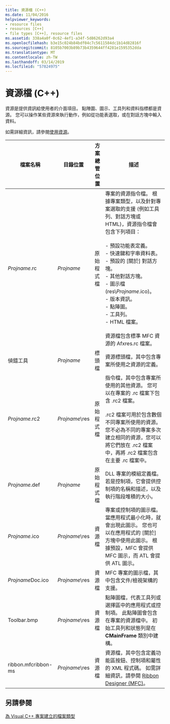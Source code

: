 ```yaml
---
title: 資源檔 (C++)
ms.date: 11/04/2016
helpviewer_keywords:
- resource files
- resources [C++]
- file types [C++], resource files
ms.assetid: 338a4a0f-0c62-4ef1-a34f-5d86262d93a4
ms.openlocfilehash: b3e15c024b84bdf04c7c5611584dc1b14d82816f
ms.sourcegitcommit: 8105b7003b89b73b4359644ff4281e1595352dda
ms.translationtype: MT
ms.contentlocale: zh-TW
ms.lasthandoff: 03/14/2019
ms.locfileid: "57824975"
---
```

# <a name="resource-files-c"></a>資源檔 (C++)

資源是提供資訊給使用者的介面項目。 點陣圖、圖示、工具列和資料指標都是資源。 您可以操作某些資源來執行動作，例如從功能表選取，或在對話方塊中輸入資料。

如需詳細資訊，請參閱[使用資源](../../windows/working-with-resource-files.md)。

|檔案名稱|目錄位置|方案總管位置|描述|
|---------------|------------------------|--------------------------------|-----------------|
|*Projname*.rc|*Projname*|原始程式檔|專案的資源指令檔。 根據專案類型，以及針對專案選取的支援 (例如工具列、對話方塊或 HTML)，資源指令檔會包含下列項目：<br /><br />- 預設功能表定義。<br />- 快速鍵和字串資料表。<br />- 預設的 [關於] 對話方塊。<br />- 其他對話方塊。<br />- 圖示檔 (res\\*Projname*.ico)。<br />- 版本資訊。<br />- 點陣圖。<br />- 工具列。<br />- HTML 檔案。<br /><br /> 資源檔包含標準 MFC 資源的 Afxres.rc 檔案。|
|偵錯工具|*Projname*|標頭檔|資源標頭檔，其中包含專案所使用之資源的定義。|
|*Projname*.rc2|*Projname*\res|原始程式檔|指令檔，其中包含專案所使用的其他資源。 您可以在專案的 .rc 檔案下包含 .rc2 檔案。<br /><br /> .rc2 檔案可用於包含數個不同專案所使用的資源。 您不必為不同的專案多次建立相同的資源，您可以將它們放在 .rc2 檔案中，再將 .rc2 檔案包含在主要 .rc 檔案中。|
|*Projname*.def|*Projname*|原始程式檔|DLL 專案的模組定義檔。 若是控制項，它會提供控制項的名稱和描述，以及執行階段堆積的大小。|
|*Projname*.ico|*Projname*\res|資源檔|專案或控制項的圖示檔。 當應用程式最小化時，就會出現此圖示。 您也可以在應用程式的 [關於] 方塊中使用此圖示。 根據預設，MFC 會提供 MFC 圖示，而 ATL 會提供 ATL 圖示。|
|*Projname*Doc.ico|*Projname*\res|資源檔|MFC 專案的圖示檔，其中包含文件/檢視架構的支援。|
|Toolbar.bmp|*Projname*\res|資源檔|點陣圖檔，代表工具列或選擇區中的應用程式或控制項。 此點陣圖會包含在專案的資源檔中。 初始工具列和狀態列是在 **CMainFrame** 類別中建構。|
|ribbon.mfcribbon-ms|*Projname*\res|資源檔|資源檔，其中包含定義功能區按鈕、控制項和屬性的 XML 程式碼。 如需詳細資訊，請參閱 [Ribbon Designer (MFC)](../../mfc/ribbon-designer-mfc.md)。|

## <a name="see-also"></a>另請參閱

[為 Visual C++ 專案建立的檔案類型](file-types-created-for-visual-cpp-projects.md)
